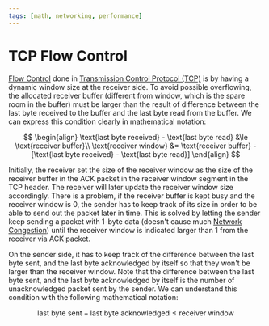```yaml
---
tags: [math, networking, performance]
---
```


# TCP Flow Control

[Flow Control](202209302245.md) done in [Transmission Control Protocol (TCP)](202206151232.md)
is by having a dynamic window size at the receiver side. To avoid possible
overflowing, the allocated receiver buffer (different from window, which is the
spare room in the buffer) must be larger than the result of difference between
the last byte received to the buffer and the last byte read from the buffer. We
can express this condition clearly in mathematical notation:

$$
\begin{align}
\text{last byte received} - \text{last byte read} &\le \text{receiver buffer}\\
\text{receiver window} &= \text{receiver buffer} - [\text{last byte received} -
\text{last byte read}]
\end{align}
$$

Initially, the receiver set the size of the receiver window as the size of the
receiver buffer in the ACK packet in the receiver window segment in the TCP
header. The receiver will later update the receiver window size accordingly.
There is a problem, if the receiver buffer is kept busy and the receiver window
is 0, the sender has to keep track of its size in order to be able to send out
the packet later in time. This is solved by letting the sender keep sending a
packet with 1-byte data (doesn't cause much [Network Congestion](202209302043.md))
until the receiver window is indicated larger than 1 from the receiver via ACK
packet.

On the sender side, it has to keep track of the difference between the last byte
sent, and the last byte acknowledged by itself so that they won't be larger than
the receiver window. Note that the difference between the last byte sent, and
the last byte acknowledged by itself is the number of unacknowledged packet sent
by the sender. We can understand this condition with the following mathematical
notation:

$$
\text{last byte sent} - \text{last byte acknowledged} \le \text{receiver window}
$$
